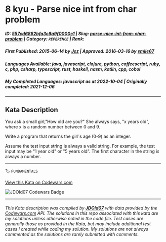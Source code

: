 # 8 kyu - Parse nice int from char problem

##### **ID**: [557cd6882bfa3c8a9f0000c1](https://www.codewars.com/kata/557cd6882bfa3c8a9f0000c1) | **Slug**: [parse-nice-int-from-char-problem](https://www.codewars.com/kata/557cd6882bfa3c8a9f0000c1) | **Category**: `REFERENCE` | **Rank**: <span style="color:white">8 kyu</span>

##### **First Published**: 2015-06-14 ***by*** [Joz](https://www.codewars.com/users/Joz) | **Approved**: 2016-03-16 ***by*** [smile67](https://www.codewars.com/users/smile67)

##### **Languages Available**: java, javascript, clojure, python, coffeescript, ruby, c, php, csharp, typescript, rust, haskell, nasm, kotlin, cpp, cobol

##### **My Completed Languages**: javascript ***as at*** 2022-10-04 | **Originally completed**: 2021-12-06

---

## Kata Description


You ask a small girl,"How old are you?" She always says, "x years old", where x is a random number between 0 and 9.





Write a program that returns the girl's age (0-9) as an integer.



Assume the test input string is always a valid string. For example, the test input may be "1 year old" or "5 years old". The first character in the string is always a number.





---


🏷 `FUNDAMENTALS`


[View this Kata on Codewars.com](https://www.codewars.com/kata/557cd6882bfa3c8a9f0000c1)

![](https://www.codewars.com/users/jdold07/badges/large "JDOld07 Codewars Badge")

---

###### *This Kata description was compiled by [**JDOld07**](https://tpstech.dev) with data provided by the [Codewars.com](https://www.codewars.com) API.  The solutions in this repo associated with this kata are my solutions unless otherwise noted in the code file.  Test cases are generally those as provided in the Kata, but may include additional test cases I created while coding my solution.  My solutions are not always commented as the solutions are rarely submitted with comments.*
